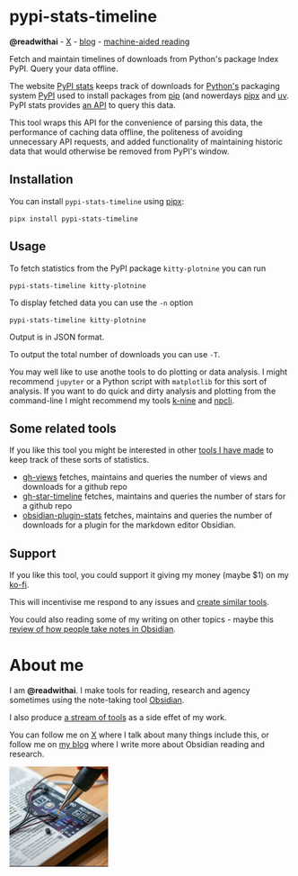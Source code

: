 # pypi-stats-timeline
**@readwithai** - [X](https://x.com/) - [blog](https://readwithai.substack.com/) - [machine-aided reading](https://www.reddit.com/r/machineAidedReading/)

Fetch and maintain timelines of downloads from Python's package Index PyPI. Query your data offline.

The website [PyPI stats](https://pypistats.org) keeps track of downloads for [Python's](https://www.python.org/) packaging system [PyPI](https://pypi.org/) used to install packages from [pip](https://github.com/pypa/pip) (and nowerdays  [pipx](https://github.com/pypa/pipx) and [uv](https://github.com/astral-sh/uv). PyPI stats provides [an API](https://pypistats.org/api/) to query this data.

This tool wraps this API for the convenience of parsing this data, the performance of caching data offline, the politeness of avoiding unnecessary API requests, and added functionality of maintaining historic data that would otherwise be removed from PyPI's window.

## Installation
You can install `pypi-stats-timeline` using [pipx](https://github.com/pypa/pipx):
```
pipx install pypi-stats-timeline
```
## Usage
To fetch statistics from the PyPI package `kitty-plotnine` you can run
```
pypi-stats-timeline kitty-plotnine
```

To display fetched data you can use the `-n` option
```
pypi-stats-timeline kitty-plotnine
```

Output is in JSON format.

To output the total number of downloads you can use `-T`.

You may well like to use anothe tools to do plotting or data analysis. I might recommend `jupyter` or a Python script with `matplotlib` for this sort of analysis. If you want to do quick and dirty analysis and plotting from the command-line I might recommend my tools [k-nine](https://github.com/talwrii/kitty-plotnine) and [npcli](https://github.com/talwrii/npcli).

## Some related tools
If you like this tool you might be interested in other [tools I have made](https://readwithai.substack.com/p/my-tools-for-statistics-about-code) to keep track of these sorts of statistics.

* [gh-views](https://github.com/talwrii/gh-views) fetches, maintains and queries the number of views and downloads for a github repo
* [gh-star-timeline](https://github.com/talwrii/gh-star-timeline) fetches, maintains and queries the number of stars for a github repo
* [obsidian-plugin-stats](https://github.com/talwrii/obsidian-plugin-stats) fetches, maintains and queries the number of downloads for a plugin for the markdown editor Obsidian.

## Support
If you like this tool, you could support it giving my money (maybe $1) on my [ko-fi](https://ko-fi.com/c/a0a71f1fbe).

This will incentivise me respond to any issues and [create similar tools](https://readwithai.substack.com/p/my-tools-for-statistics-about-code).

You could also reading some of my writing on other topics - maybe this [review of how people take notes in Obsidian](https://readwithai.substack.com/p/note-taking-with-obsidian-much-of).

# About me
I am **@readwithai**. I make tools for reading, research and agency sometimes using the note-taking tool [Obsidian](https://readwithai.substack.com/p/what-exactly-is-obsidian).

I also produce [a stream of tools](https://readwithai.substack.com/p/my-productivity-tools
) as a side effet of my work.

You can follow me on [X](https://x.com) where I talk about many things include this, or follow me on [my blog](https://readwithai.substack.com/) where I write more about Obsidian reading and research.

![logo](logo.png)
